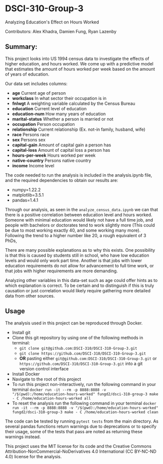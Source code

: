 # DSCI-310-Group-3

Analyzing Education's Effect on Hours Worked

Contributors: Alex Khadra, Damien Fung, Ryan Lazenby


## Summary:

This project looks into US 1994 census data to investigate the effects of higher education, and hours worked. We come up with a predictive model that estimates the amount of hours worked per week based on the amount of years of education.

Our data set includes columns:

- **age** Current age of person
- **workclass** In what sector their occupation is in
- **fnlwgt** A weighting variable calculated by the Census Bureau 
- **education** Current level of education
- **education-num** How many years of education
- **marital-status** Whether a person is married or not
- **occupation** Person occupation 
- **relationship** Current relationship (Ex. not-in family, husband, wife)
- **race** Persons race
- **sex** Persons sex
- **capital-gain** Amount of capital gain a person has
- **capital-loss** Amount of capital loss a person has
- **hours-per-week** Hours worked per week
- **native-country** Persons native country
- **income** Income level

The code needed to run the analysis is included in the analysis.ipynb file, and the required dependencies to obtain our results are:

- numpy=1.22.2
- matplotlib=3.5.1
- pandas=1.4.1

Through our analysis, as seen in the `analyze_census_data.ipynb` we can that there is a positive correlation between education level and hours worked. Someone with minimal education would likely not have a full time job, and people with bachelors or doctorates tend to work slightly more (This could be due to most working exactly 40, and some working many more). Following the trend to a higher number like 20, a rough equivalent of 3 PhDs, 

There are many possible explanations as to why this exists. One possibility is that this is caused by students still in school, who have low education levels and would only work part time. Another is that jobs with lower education requirements do not allow for advancement to full time work, or that jobs with higher requirements are more demanding. 

Analyzing other variables in this data-set such as age could offer hints as to which explanation is correct. To be certain and to distinguish if this is truly causation or just correlation would likely require gathering more detailed data from other sources.


## Usage
The analysis used in this project can be reproduced through Docker.
- Install git
- Clone this git repository by using one of the following methods in terminal:
    - `git clone git@github.com:DSCI-310/DSCI-310-Group-3.git`
    - `git clone https://github.com/DSCI-310/DSCI-310-Group-3.git`
    - **OR** pasting either `git@github.com:DSCI-310/DSCI-310-Group-3.git` or `https://github.com/DSCI-310/DSCI-310-Group-3.git` into a git version control interface
- Install Docker
- Navigate to the root of this project
- To run this project non-interactively, run the following command in your terminal
`docker run -it --rm -p 8888:8888 -v "/$(pwd):/home/education-hours-worked" fungd2/dsci-310-group-3 make - C /home/education-hours-worked all`
- To reset the analysis run the following command in your terminal
`docker run -it --rm -p 8888:8888 -v "/$(pwd):/home/education-hours-worked" fungd2/dsci-310-group-3 make - C /home/education-hours-worked clean`

The code can be tested by running `pytest tests` from the main directory. As several pandas functions return warnings due to deprecations or to specify their usage, some of the tests that pass are noted as returning these warnings instead.

This project uses the MIT license for its code and the Creative Commons Attribution-NonCommercial-NoDerivatives 4.0 International (CC BY-NC-ND 4.0) license for the analysis.
